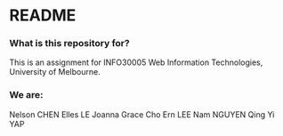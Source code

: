# README #
### What is this repository for? ###
This is an assignment for INFO30005 Web Information Technologies, University of Melbourne.

### We are: ###

Nelson CHEN
Elles LE
Joanna Grace Cho Ern LEE
Nam NGUYEN
Qing Yi YAP
